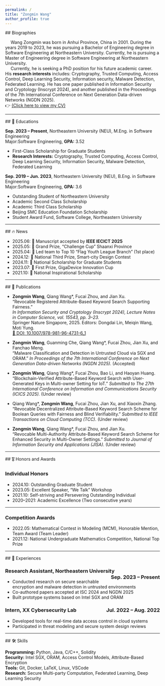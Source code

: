 ```yaml
---
permalink: /
title: "Zongmin Wang"
author_profile: true
---
```


<style>
.page__title {
  display: none;
}
</style>
<!-- Biographies Section -->
<div id="about"></div>
## Biographies

&emsp; Wang Zongmin was born in Anhui Province, China in 2001. During the years 2019 to 2023, he was pursuing a Bachelor of Engineering degree in Software Engineering at Northeastern University. Currently, he is pursuing a Master of Engineering degree in Software Engineering at Northeastern University. <br>  &emsp; Currently, he is seeking a PhD position for his future academic career. His **research interests** includes: Cryptography, Trusted Computing, Access Control, Deep Learning Security, Information security, Malware Detection, Federated Learning. He has one paper published in Information Security and Cryptology (Inscrypt 2024), and another published in the Proceedings of the 7th International Conference on Next Generation Data-driven Networks (NGDN 2025). <br>👉 [(Click here to view my CV)](https://ZongminWang1.github.io/files/Template_CV_Eng.pdf)

---

<!-- Educations Section -->
<div id="educations"></div>
## 📖 Educations

**Sep. 2023 – Present**, Northeastern University (NEU), M.Eng. in Software Engineering  
 Major:Software Engineering, **GPA:** 3.52  
- First-Class Scholarship for Graduate Students  
- **Research Interests:** Cryptography, Trusted Computing, Access Control, Deep Learning Security, Information Security, Malware Detection, Federated Learning

**Sep. 2019 – Jun. 2023**, Northeastern University (NEU), B.Eng. in Software Engineering  
 Major:Software Engineering, **GPA:** 3.6  
- Outstanding Student of Northeastern University  
- Academic Second Class Scholarship  
- Academic Third Class Scholarship  
- Beijing SMC Education Foundation Scholarship  
- Student Award Fund, Software College, Northeastern University

---

<!-- News Section -->
<div id="news"></div>
## 🔥 News

- 2025.06: 🎉 Manuscript accepted by **IEEE IECICT 2025**  
- 2025.05: 🎉 Grand Prize, “Challenge Cup” Shaanxi Province  
- 2025.04: 🎉 Led team to Top 10 “Flag Youth League Branch” (1st place)  
- 2024.12: 🎉 National Third Prize, Smart-city Design Contest  
- 2024.11: 🎉 National Scholarship for Graduate Students  
- 2023.07: 🎉 First Prize, GigaDevice Innovation Cup  
- 2021.10: 🎉 National Inspirational Scholarship  


---

<!-- Publications Section -->
<div id="publications"></div>
## 📝 Publications


-  **Zongmin Wang**, Qiang Wang*, Fucai Zhou, and Jian Xu.  
  “Revocable Registered Attribute-Based Keyword Search Supporting Fairness.”  
  *In Information Security and Cryptology (Inscrypt 2024), Lecture Notes in Computer Science, vol. 15543, pp. 3–23.*  
  Springer Nature Singapore, 2025. Editors: Dongdai Lin, Meiqin Wang, Moti Yung.  
  [🔗 DOI: 10.1007/978-981-96-4731-6_1](https://doi.org/10.1007/978-981-96-4731-6_1)

-  **Zongmin Wang**, Guanming Che, Qiang Wang*, Fucai Zhou, Jian Xu, and Fanchao Meng.  
  “Malware Classification and Detection in Untrusted Cloud via SGX and ORAM.” *In Proceedings of the 7th International Conference on Next Generation Data-driven Networks (NGDN 2025).* (Accepted)

-  **Zongmin Wang**, Qiang Wang*, Fucai Zhou, Bao Li, and Haoyan Huang.  
  “Blockchain-Verified Attribute-Based Keyword Search with User-Generated Keys in Multi-owner Setting for IoT.” *Submitted to The 27th International Conference on Information and Communications Security (ICICS 2025).*  (Under review)


-  Qiang Wang*, **Zongmin Wang**, Fucai Zhou, Jian Xu, and Xiaoxin Zhang.  
  “Revocable Decentralized Attribute-Based Keyword Search Scheme for Boolean Queries with Fairness and Blind Verifiability.” *Submitted to IEEE Transactions on Cloud Computing (TCC).* (Under review)

-  **Zongmin Wang**, Qiang Wang*, Fucai Zhou, and Jian Xu.  
  “Revocable Multi-Authority Attribute-Based Keyword Search Scheme for Enhanced Security in Multi-Owner Settings.” *Submitted to Journal of Information Security and Applications (JISA).* (Under review)


---


<!-- Awards Section -->
<div id="awards"></div>
## 🎖 Honors and Awards

###  Individual Honors

- 2024.10: Outstanding Graduate Student  
- 2023.05: Excellent Speaker, “We Talk” Workshop  
- 2021.10: Self-striving and Persevering Outstanding Individual  
- 2020–2021: Academic Excellence (Two consecutive years)  


---

### Competition Awards 
- 2022.05: Mathematical Contest in Modeling (MCM), Honorable Mention, Team Award (Team Leader)
- 2021.12: National Undergraduate Mathematics Competition, National Top Prize
---

<!-- Experience Section -->
<div id="experience"></div>
## 💼 Experiences

### Research Assistant, Northeastern University <span style="float: right;">Sep. 2023 – Present</span>  
- Conducted research on secure searchable encryption and malware detection in untrusted environments  
- Co-authored papers accepted at ISC 2024 and NGDN 2025  
- Built prototype systems based on Intel SGX and ORAM

### Intern, XX Cybersecurity Lab <span style="float: right;">Jul. 2022 – Aug. 2022</span>  
- Developed tools for real-time data access control in cloud systems  
- Participated in threat modeling and secure system design reviews

---

<!-- Skills Section -->
<div id="skills"></div>
## 🛠 Skills

**Programming:** Python, Java, C/C++, Solidity  
**Security:** Intel SGX, ORAM, Access Control Models, Attribute-Based Encryption  
**Tools:** Git, Docker, LaTeX, Linux, VSCode  
**Research:** Secure Multi-party Computation, Federated Learning, Deep Learning Security  

